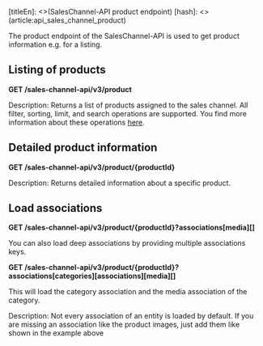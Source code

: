 [titleEn]: <>(SalesChannel-API product endpoint)
[hash]: <>(article:api_sales_channel_product)

The product endpoint of the SalesChannel-API is used to get product information e.g. for a listing.

## Listing of products

**GET /sales-channel-api/v3/product**

Description: Returns a list of products assigned to the sales channel.
All filter, sorting, limit, and search operations are supported.
You find more information about these operations [here](./../60-references-internals/10-core/130-dal.md).

## Detailed product information

**GET /sales-channel-api/v3/product/{productId}**

Description: Returns detailed information about a specific product.

## Load associations

**GET /sales-channel-api/v3/product/{productId}?associations[media][]**

You can also load deep associations by providing multiple associations keys.

**GET /sales-channel-api/v3/product/{productId}?associations[categories][associations][media][]**

This will load the category association and the media association of the category.     

Description: Not every association of an entity is loaded by default.
If you are missing an association like the product images, just add them like shown in the example above

